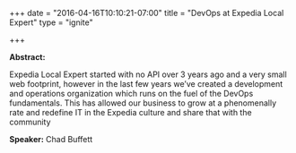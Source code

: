 +++
date = "2016-04-16T10:10:21-07:00"
title = "DevOps at Expedia Local Expert"
type = "ignite"

+++

**Abstract:**

Expedia Local Expert started with no API over 3 years ago and a very small web footprint, however in the last few years we’ve created a development and operations organization which runs on the fuel of the DevOps fundamentals. This has allowed our business to grow at a phenomenally rate and redefine IT in the Expedia culture and share that with the community

**Speaker:** Chad Buffett
